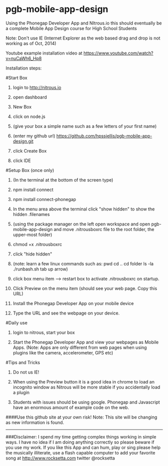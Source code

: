 pgb-mobile-app-design
=====================

Using the Phonegap Developer App and NItrous.io this should eventually be a complete Mobile App Design course for High School Students


Note: Don't use IE (Internet Explorer as the web based drag and drop is not working as of Oct, 2014)



Youtube example  installation video at https://www.youtube.com/watch?v=nuCaWh6_Hp8


Installation steps:

#Start Box

1. login to http://nitrous.io


1. open dashboard


1. New Box


1. click on node.js


1. (give your box a simple name such as a few letters of your first name)


1. (enter my github url)    https://github.com/hpssjellis/pgb-mobile-app-design.git


1. click Create Box


1. click IDE


#Setup Box (once only)

1. (In the terminal at the bottom of the screen type)


1.  npm install connect
  

1.  npm install connect-phonegap
  

1. In the menu area above the terminal click "show hidden" to show the hidden .filenames


1.  (using the package manager on the left open workspace and open pgb-mobile-app-design and move .nitrousboxrc file to the root folder, the upper-most folder)
 

1.  chmod +x .nitrousboxrc
 

1. click "hide hidden"


1.  (note: learn a few linux commands such as: pwd   cd ..     cd folder     ls -la     ./runbash.sh     tab    up arrow)


1. click box menu item --> restart box to activate .nitrousboxrc on startup. 
 

1. Click Preview on the menu item (should see your web page. Copy this URL)


1. Install the Phonegap Developer App on your mobile device


1. Type the URL and see the webpage on your device.


#Daily use


1.  login to nitrous, start your box


1.  Start the Phonegap Developer App and view your webpages as Mobile Apps. (Note: Apps are only different from web pages when using plugins like the camera, accelerometer, GPS etc)
  



#Tips and Tricks

1. Do not us IE!

1. When using the Preview button it is a good idea in chrome to load an incognito window as Nitrous will be more stable if you accidentally load a plugin
 

1. Students with issues should be using google. Phonegap and Javascript have an enormous amount of example code on the web.














####Use this github site at your own risk!
Note: This site will be changing as new information is found.



************************************************************************************************************

###Disclaimer: I spend my time getting complex things working in simple ways. I have no idea if I am doing anything correctly so please beware if you use my work. If you like this App and can hum, play or sing please help the musically illiterate, use a flash capable computer to add your favorite song at http://www.rocksetta.com                              twitter @rocksetta 













